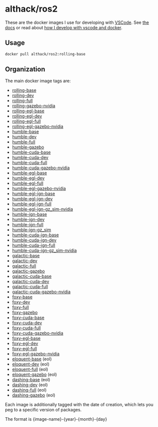 # althack/ros2

These are the docker images I use for developing with [VSCode](https://code.visualstudio.com/).
See [the docs](https://athackst.github.io/dockerfiles) or read about  [how I develop with vscode and docker](https://www.allisonthackston.com/articles/docker_development.html).

## Usage

```bash
docker pull althack/ros2:rolling-base
```

## Organization

The main docker image tags are:

* [rolling-base](https://github.com/athackst/dockerfiles/blob/main/ros2/rolling.Dockerfile)
* [rolling-dev](https://github.com/athackst/dockerfiles/blob/main/ros2/rolling.Dockerfile)
* [rolling-full](https://github.com/athackst/dockerfiles/blob/main/ros2/rolling.Dockerfile)
* [rolling-gazebo-nvidia](https://github.com/athackst/dockerfiles/blob/main/ros2/rolling.Dockerfile)
* [rolling-egl-base](https://github.com/athackst/dockerfiles/blob/main/ros2/rolling-egl.Dockerfile)
* [rolling-egl-dev](https://github.com/athackst/dockerfiles/blob/main/ros2/rolling-egl.Dockerfile)
* [rolling-egl-full](https://github.com/athackst/dockerfiles/blob/main/ros2/rolling-egl.Dockerfile)
* [rolling-egl-gazebo-nvidia](https://github.com/athackst/dockerfiles/blob/main/ros2/rolling-egl.Dockerfile)
* [humble-base](https://github.com/athackst/dockerfiles/blob/main/ros2/humble.Dockerfile)
* [humble-dev](https://github.com/athackst/dockerfiles/blob/main/ros2/humble.Dockerfile)
* [humble-full](https://github.com/athackst/dockerfiles/blob/main/ros2/humble.Dockerfile)
* [humble-gazebo](https://github.com/athackst/dockerfiles/blob/main/ros2/humble.Dockerfile)
* [humble-cuda-base](https://github.com/athackst/dockerfiles/blob/main/ros2/humble-cuda.Dockerfile)
* [humble-cuda-dev](https://github.com/athackst/dockerfiles/blob/main/ros2/humble-cuda.Dockerfile)
* [humble-cuda-full](https://github.com/athackst/dockerfiles/blob/main/ros2/humble-cuda.Dockerfile)
* [humble-cuda-gazebo-nvidia](https://github.com/athackst/dockerfiles/blob/main/ros2/humble-cuda.Dockerfile)
* [humble-egl-base](https://github.com/athackst/dockerfiles/blob/main/ros2/humble-egl.Dockerfile)
* [humble-egl-dev](https://github.com/athackst/dockerfiles/blob/main/ros2/humble-egl.Dockerfile)
* [humble-egl-full](https://github.com/athackst/dockerfiles/blob/main/ros2/humble-egl.Dockerfile)
* [humble-egl-gazebo-nvidia](https://github.com/athackst/dockerfiles/blob/main/ros2/humble-egl.Dockerfile)
* [humble-egl-ign-base](https://github.com/athackst/dockerfiles/blob/main/ros2/humble-egl-ign.Dockerfile)
* [humble-egl-ign-dev](https://github.com/athackst/dockerfiles/blob/main/ros2/humble-egl-ign.Dockerfile)
* [humble-egl-ign-full](https://github.com/athackst/dockerfiles/blob/main/ros2/humble-egl-ign.Dockerfile)
* [humble-egl-ign-gz_sim-nvidia](https://github.com/athackst/dockerfiles/blob/main/ros2/humble-egl-ign.Dockerfile)
* [humble-ign-base](https://github.com/athackst/dockerfiles/blob/main/ros2/humble-ign.Dockerfile)
* [humble-ign-dev](https://github.com/athackst/dockerfiles/blob/main/ros2/humble-ign.Dockerfile)
* [humble-ign-full](https://github.com/athackst/dockerfiles/blob/main/ros2/humble-ign.Dockerfile)
* [humble-ign-gz_sim](https://github.com/athackst/dockerfiles/blob/main/ros2/humble-ign.Dockerfile)
* [humble-cuda-ign-base](https://github.com/athackst/dockerfiles/blob/main/ros2/humble-cuda-ign.Dockerfile)
* [humble-cuda-ign-dev](https://github.com/athackst/dockerfiles/blob/main/ros2/humble-cuda-ign.Dockerfile)
* [humble-cuda-ign-full](https://github.com/athackst/dockerfiles/blob/main/ros2/humble-cuda-ign.Dockerfile)
* [humble-cuda-ign-gz_sim-nvidia](https://github.com/athackst/dockerfiles/blob/main/ros2/humble-cuda-ign.Dockerfile)
* [galactic-base](https://github.com/athackst/dockerfiles/blob/main/ros2/galactic.Dockerfile)
* [galactic-dev](https://github.com/athackst/dockerfiles/blob/main/ros2/galactic.Dockerfile)
* [galactic-full](https://github.com/athackst/dockerfiles/blob/main/ros2/galactic.Dockerfile)
* [galactic-gazebo](https://github.com/athackst/dockerfiles/blob/main/ros2/galactic.Dockerfile)
* [galactic-cuda-base](https://github.com/athackst/dockerfiles/blob/main/ros2/galactic-cuda.Dockerfile)
* [galactic-cuda-dev](https://github.com/athackst/dockerfiles/blob/main/ros2/galactic-cuda.Dockerfile)
* [galactic-cuda-full](https://github.com/athackst/dockerfiles/blob/main/ros2/galactic-cuda.Dockerfile)
* [galactic-cuda-gazebo-nvidia](https://github.com/athackst/dockerfiles/blob/main/ros2/galactic-cuda.Dockerfile)
* [foxy-base](https://github.com/athackst/dockerfiles/blob/main/ros2/foxy.Dockerfile)
* [foxy-dev](https://github.com/athackst/dockerfiles/blob/main/ros2/foxy.Dockerfile)
* [foxy-full](https://github.com/athackst/dockerfiles/blob/main/ros2/foxy.Dockerfile)
* [foxy-gazebo](https://github.com/athackst/dockerfiles/blob/main/ros2/foxy.Dockerfile)
* [foxy-cuda-base](https://github.com/athackst/dockerfiles/blob/main/ros2/foxy-cuda.Dockerfile)
* [foxy-cuda-dev](https://github.com/athackst/dockerfiles/blob/main/ros2/foxy-cuda.Dockerfile)
* [foxy-cuda-full](https://github.com/athackst/dockerfiles/blob/main/ros2/foxy-cuda.Dockerfile)
* [foxy-cuda-gazebo-nvidia](https://github.com/athackst/dockerfiles/blob/main/ros2/foxy-cuda.Dockerfile)
* [foxy-egl-base](https://github.com/athackst/dockerfiles/blob/main/ros2/foxy-egl.Dockerfile)
* [foxy-egl-dev](https://github.com/athackst/dockerfiles/blob/main/ros2/foxy-egl.Dockerfile)
* [foxy-egl-full](https://github.com/athackst/dockerfiles/blob/main/ros2/foxy-egl.Dockerfile)
* [foxy-egl-gazebo-nvidia](https://github.com/athackst/dockerfiles/blob/main/ros2/foxy-egl.Dockerfile)
* [eloquent-base](https://github.com/athackst/dockerfiles/blob/main/ros2/eloquent.Dockerfile) (eol)
* [eloquent-dev](https://github.com/athackst/dockerfiles/blob/main/ros2/eloquent.Dockerfile) (eol)
* [eloquent-full](https://github.com/athackst/dockerfiles/blob/main/ros2/eloquent.Dockerfile) (eol)
* [eloquent-gazebo](https://github.com/athackst/dockerfiles/blob/main/ros2/eloquent.Dockerfile) (eol)
* [dashing-base](https://github.com/athackst/dockerfiles/blob/main/ros2/dashing.Dockerfile) (eol)
* [dashing-dev](https://github.com/athackst/dockerfiles/blob/main/ros2/dashing.Dockerfile) (eol)
* [dashing-full](https://github.com/athackst/dockerfiles/blob/main/ros2/dashing.Dockerfile) (eol)
* [dashing-gazebo](https://github.com/athackst/dockerfiles/blob/main/ros2/dashing.Dockerfile) (eol)

Each image is additionally tagged with the date of creation, which lets you peg to a specific version of packages.

The format is {image-name}-{year}-{month}-{day}